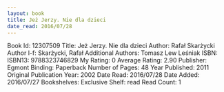 ```yaml
---
layout: book
title: Jeż Jerzy. Nie dla dzieci
date_read: 2016/07/28
---
```


Book Id: 12307509
Title: Jeż Jerzy. Nie dla dzieci
Author: Rafał Skarżycki
Author l-f: Skarżycki, Rafał
Additional Authors: Tomasz Lew Leśniak
ISBN: 
ISBN13: 9788323746829
My Rating: 0
Average Rating: 2.90
Publisher: Egmont
Binding: Paperback
Number of Pages: 48
Year Published: 2011
Original Publication Year: 2002
Date Read: 2016/07/28
Date Added: 2016/07/27
Bookshelves: 
Exclusive Shelf: read
Read Count: 1

